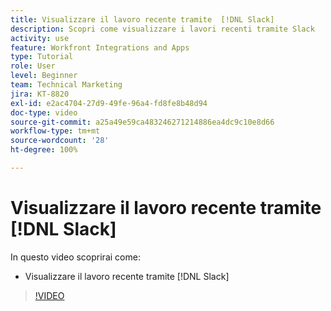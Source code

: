 ```yaml
---
title: Visualizzare il lavoro recente tramite  [!DNL Slack]
description: Scopri come visualizzare i lavori recenti tramite Slack
activity: use
feature: Workfront Integrations and Apps
type: Tutorial
role: User
level: Beginner
team: Technical Marketing
jira: KT-8820
exl-id: e2ac4704-27d9-49fe-96a4-fd8fe8b48d94
doc-type: video
source-git-commit: a25a49e59ca483246271214886ea4dc9c10e8d66
workflow-type: tm+mt
source-wordcount: '28'
ht-degree: 100%

---
```


# Visualizzare il lavoro recente tramite [!DNL Slack]

In questo video scoprirai come:

* Visualizzare il lavoro recente tramite [!DNL Slack]

>[!VIDEO](https://video.tv.adobe.com/v/335120/?quality=12&learn=on)
